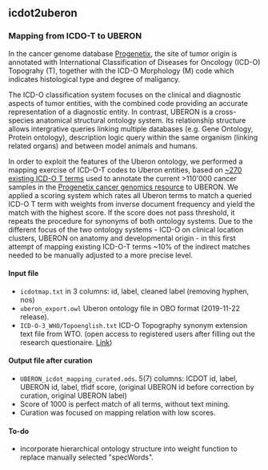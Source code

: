 ## icdot2uberon
### Mapping from ICDO-T to UBERON

In the cancer genome database [Progenetix](http://progenetix.org), the site of tumor origin is annotated with International Classification of Diseases for Oncology (ICD-O) Topograhy (T), together with the ICD-O Morphology (M) code which indicates histological type and degree of maligancy.

The ICD-O classification system focuses on the clinical and diagnostic aspects of tumor entities, with the combined code providing an accurate representation of a diagnostic entity. In contrast, UBERON is a cross-species anatomical structural ontology system. Its relationship structure allows intergrative queries linking multiple databases (e.g. Gene Ontology, Protein ontology), description logic query within the same organism (linking related organs) and between model animals and humans.

In order to exploit the features of the Uberon ontology, we performed a mapping exercise of ICD-O-T codes to Uberon entities, based on [~270 existing ICD-O T terms](https://progenetix.org/services/collations/?filters=icdot) used to annotate the current >110'000 cancer samples in the [Progenetix cancer genomics resource](https://progenetix.org) to UBERON. We applied a scoring system which rates all Uberon terms to match a queried ICD-O T term with weights from inverse document frequency and yield the match with the highest score. If the score does not pass threshold, it repeats the procedure for synonyms of both ontology systems. Due to the different focus of the two ontology systems - ICD-O on clinical location clusters, UBERON on anatomy and developmental origin - in this first attempt of mapping existing ICD-O-T terms ~10% of the indirect matches needed to be manually adjusted to a more precise level. 

#### Input file
* `icdotmap.txt` in 3 columns: id, label, cleaned label (removing hyphen, nos)
* `uberon_export.owl` Uberon ontology file in OBO format (2019-11-22 release).
* `ICD-O-3_WHO/Topoenglish.txt` ICD-O Topography synonym extension text file from WTO. (open access to registered users after filling out the research questionaire.
[Link](https://www.who.int/classifications/icd/adaptations/oncology/en/))

#### Output file after curation
* `UBERON_icdot_mapping_curated.ods`. 5(7) columns: ICDOT id, label, UBERON id, label, tfidf score, (original UBERON id before correction by curation, original UBERON label)
* Score of 1000 is perfect match of all terms, without text mining.
* Curation was focused on mapping relation with low scores.

#### To-do
* incorporate hierarchical ontology structure into weight function to replace manually selected "specWords".
